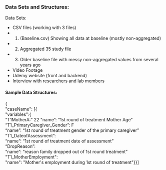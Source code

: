 ### Data Sets and Structures:

Data Sets:
-	CSV files (working with 3 files)
- 1. (Baseline.csv) Showing all data at baseline (mostly non-aggregated)
- 2.  Aggregated 35 study file
- 3. Older baseline file with messy non-aggregated values from several years ago
-	Video Footage
-	Udemy website (front and backend)
-	Interview with researchers and lab members

#### Sample Data Structures:
{ <br />
  "caseName": [{ <br />
      "variables":{ <br />
            “T1MotherA:” 22
            "name”:  “1st round of treatment Mother Age” <br />
            “T1_PrimaryCaregiver_Gender”: F <br />
            “name”: “1st round of treatment gender of the primary caregiver” <br />
            “T1_DateofAssessment”: <br />
            “name”: “1st round of treatment date of assessment” <br />
            “DropReason”: <br />
            “name”: “reason family dropped out of 1st round treatment”<br />
            "T1_MotherEmployment": <br />
            "name": "Mother's employment during 1st round of treatment"}}] <br />
